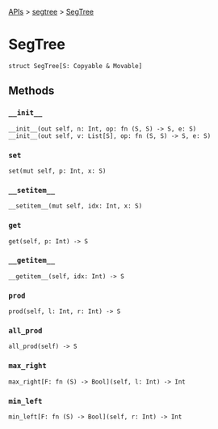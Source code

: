 [APIs](../index.md) > [segtree](./index.md) > [SegTree]()

# SegTree

```
struct SegTree[S: Copyable & Movable]
```

## Methods

### `__init__`

```
__init__(out self, n: Int, op: fn (S, S) -> S, e: S)
__init__(out self, v: List[S], op: fn (S, S) -> S, e: S)
```

### `set`

```
set(mut self, p: Int, x: S)
```

### `__setitem__`

```
__setitem__(mut self, idx: Int, x: S)
```

### `get`

```
get(self, p: Int) -> S
```

### `__getitem__`

```
__getitem__(self, idx: Int) -> S
```

### `prod`

```
prod(self, l: Int, r: Int) -> S
```

### `all_prod`

```
all_prod(self) -> S
```

### `max_right`

```
max_right[F: fn (S) -> Bool](self, l: Int) -> Int
```

### `min_left`

```
min_left[F: fn (S) -> Bool](self, r: Int) -> Int
```
